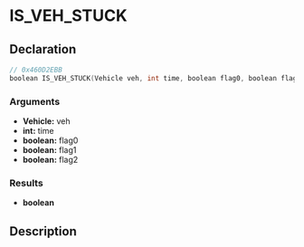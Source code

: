 # IS_VEH_STUCK

## Declaration
```cpp
// 0x460D2EBB
boolean IS_VEH_STUCK(Vehicle veh, int time, boolean flag0, boolean flag1, boolean flag2);
```

### Arguments
- **Vehicle:** veh
- **int:** time
- **boolean:** flag0
- **boolean:** flag1
- **boolean:** flag2

### Results
- **boolean**

## Description
